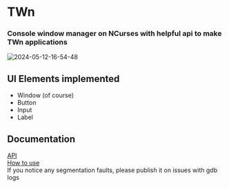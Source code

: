 # TWn
### Console window manager on NCurses with helpful api to make TWn applications
![2024-05-12-16-54-48](https://github.com/aceinetx/TWn/assets/158546973/c94a138e-dcde-4805-b429-084ec88d0dc3)
## UI Elements implemented
- Window (of course)
- Button
- Input
- Label
## Documentation
[API](APIDOCS.md)<br>
[How to use](HOWTOUSE.md)
<br>
If you notice any segmentation faults, please publish it on issues with gdb logs
